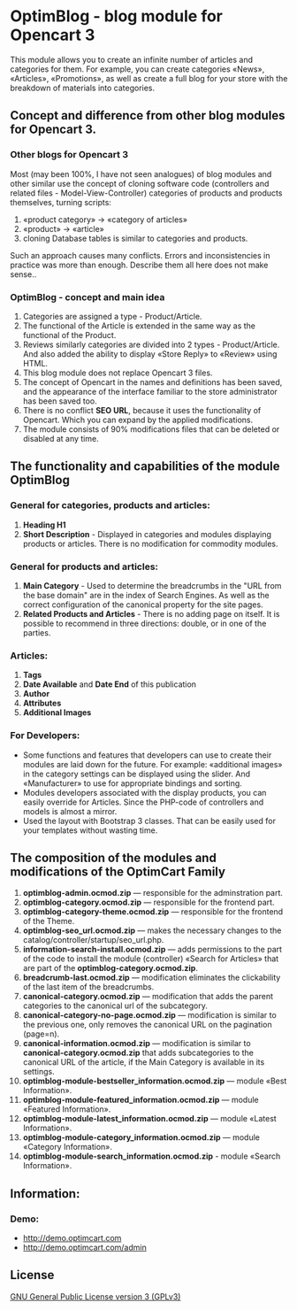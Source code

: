 # OptimBlog - blog module for Opencart 3
This module allows you to create an infinite number of articles and categories for them. For example, you can create categories «News», «Articles», «Promotions», as well as create a full blog for your store with the breakdown of materials into categories.


## Concept and difference from other blog modules for Opencart 3.
### Other blogs for Opencart 3
Most (may been 100%, I have not seen analogues) of blog modules and other similar use the concept of cloning software code (controllers and related files - Model-View-Controller) categories of products and products themselves, turning scripts:
1. «product category» → «category of articles»
2. «product» → «article»
3. cloning Database tables is similar to categories and products.

Such an approach causes many conflicts. Errors and inconsistencies in practice was more than enough. Describe them all here does not make sense..

### OptimBlog - concept and main idea
1. Categories are assigned a type - Product/Article.
2. The functional of the Article is extended in the same way as the functional of the Product.
3. Reviews similarly categories are divided into 2 types - Product/Article. And also added the ability to display «Store Reply» to «Review» using HTML.
4. This blog module does not replace Opencart 3 files.
5. The concept of Opencart in the names and definitions has been saved, and the appearance of the interface familiar to the store administrator has been saved too.
6. There is no conflict **SEO URL**, because it uses the functionality of Opencart. Which you can expand by the applied modifications.
7. The module consists of 90% modifications files that can be deleted or disabled at any time.


## The functionality and capabilities of the module OptimBlog
### General for categories, products and articles:
1. **Heading H1**
2. **Short Description** - Displayed in categories and modules displaying products or articles.
There is no modification for commodity modules.

### General for products and articles:
1. **Main Category** - Used to determine the breadcrumbs in the "URL from the base domain" are in the index of Search Engines. As well as the correct configuration of the canonical property for the site pages.
2. **Related Products and Articles** - There is no adding page on itself. It is possible to recommend in three directions: double, or in one of the parties.

### Articles:
1. **Tags**
2. **Date Available** and **Date End** of this publication
3. **Author**
4. **Attributes**
5. **Additional Images**

### For Developers:
- Some functions and features that developers can use to create their modules are laid down for the future. For example: «additional images» in the category settings can be displayed using the slider. And «Manufacturer» to use for appropriate bindings and sorting.
- Modules developers associated with the display products, you can easily override for Articles. Since the PHP-code of controllers and models is almost a mirror.
- Used the layout with Bootstrap 3 classes. That can be easily used for your templates without wasting time.


## The composition of the modules and modifications of the OptimCart Family
1. **optimblog-admin.ocmod.zip** — responsible for the adminstration part.
2. **optimblog-category.ocmod.zip** — responsible for the frontend part.
3. **optimblog-category-theme.ocmod.zip** — responsible for the frontend of the Theme.
4. **optimblog-seo_url.ocmod.zip** — makes the necessary changes to the catalog/controller/startup/seo_url.php.
5. **information-search-install.ocmod.zip** — adds permissions to the part of the code to install the module (controller) «Search for Articles» that are part of the **optimblog-category.ocmod.zip**.
6. **breadcrumb-last.ocmod.zip** — modification eliminates the clickability of the last item of the breadcrumbs.
7. **canonical-category.ocmod.zip** — modification that adds the parent categories to the canonical url of the subcategory.
8. **canonical-category-no-page.ocmod.zip** — modification is similar to the previous one, only removes the canonical URL on the pagination (page=n).
9. **canonical-information.ocmod.zip** — modification is similar to **canonical-category.ocmod.zip** that adds subcategories to the canonical URL of the article, if the Main Category is available in its settings.
10. **optimblog-module-bestseller_information.ocmod.zip** — module «Best Information».
11. **optimblog-module-featured_information.ocmod.zip** — module «Featured Information».
12. **optimblog-module-latest_information.ocmod.zip** — module «Latest Information».
13. **optimblog-module-category_information.ocmod.zip** — module «Category Information».
14. **optimblog-module-search_information.ocmod.zip** - module «Search Information».


## Information:
### Demo:
- http://demo.optimcart.com
- http://demo.optimcart.com/admin


## License
[GNU General Public License version 3 (GPLv3)](https://github.com/optimlab/optimblog/blob/master/LICENSE)
